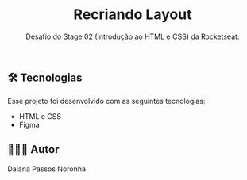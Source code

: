 <h1 align="center">Recriando Layout</h1>

<p align="center">
Desafio do Stage 02 (Introdução ao HTML e CSS) da Rocketseat.<br/>
</p>

<br>

## 🛠 Tecnologias

Esse projeto foi desenvolvido com as seguintes tecnologias:

- HTML e CSS
- Figma


## 🙋🏻‍♂️ Autor

Daiana Passos Noronha